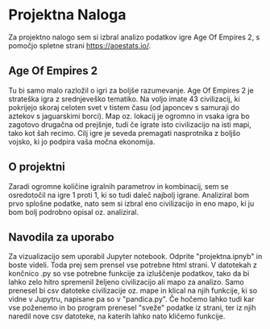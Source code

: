 # Projektna Naloga
Za projektno nalogo sem si izbral analizo podatkov igre Age Of Empires 2, s pomočjo spletne strani https://aoestats.io/.
## Age Of Empires 2
Tu bi samo malo razložil o igri za boljše razumevanje. Age Of Empires 2 je strateška igra z srednjeveško tematiko. Na voljo imate 43 civilizacij, ki pokrijejo skoraj celoten svet v tistem času (od japoncev s samuraji do aztekov s jaguarskimi borci).
Map oz. lokacij je ogromno in vsaka igra bo zagotovo drugačna od prejšnje, tudi če igrate isto civilizacijo na isti mapi, tako kot šah recimo. Cilj igre je seveda premagati nasprotnika z boljšo vojsko, ki jo podpira vaša močna ekonomija.
## O projektni
Zaradi ogromne količine igralnih parametrov in kombinacij, sem se osredotočil na igre 1 proti 1, ki so tudi daleč najbolj igrane. Analiziral bom prvo splošne podatke, nato sem si izbral eno civilizacijo in eno mapo, ki ju bom bolj podrobno opisal oz. analiziral.
## Navodila za uporabo
Za vizualizacijo sem uporabil Jupyter notebook. Odprite "projektna.ipnyb" in boste videli. Toda prej sem prensel vse potrebne html strani. V datotekah z končnico .py so vse potrebne funkcije za izluščenje podatkov, tako da bi lahko zelo hitro spremenil željeno civilizacijo ali mapo za analizo. Samo prenesel bi csv datoteke civilizacije oz. mape in klical na njih funkcije, ki so vidne v Jupytru, napisane pa so v "pandica.py".
Če hočemo lahko tudi kar vse poženemo in bo program prenesel "sveže" podatke iz strani, ter iz njih naredil nove csv datoteke, na katerih lahko nato kličemo funkcije.
